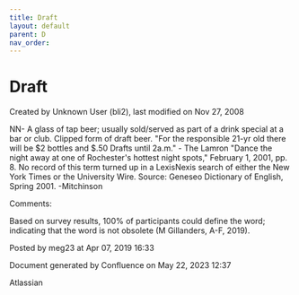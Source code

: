 ```yaml
---
title: Draft
layout: default
parent: D
nav_order:
---
```


# Draft

Created by  Unknown User (bli2), last modified on Nov 27, 2008

NN- A glass of tap beer; usually sold/served as part of a drink special at a bar or club. Clipped form of draft beer. &quot;For the responsible 21-yr old there will be $2 bottles and $.50 Drafts until 2a.m.&quot; - The Lamron &quot;Dance the night away at one of Rochester's hottest night spots,&quot; February 1, 2001, pp. 8. No record of this term turned up in a LexisNexis search of either the New York Times or the University Wire. Source: Geneseo Dictionary of English, Spring 2001. -Mitchinson

Comments:

Based on survey results, 100% of participants could define the word; indicating that the word is not obsolete (M Gillanders, A-F, 2019).

Posted by meg23 at Apr 07, 2019 16:33

Document generated by Confluence on May 22, 2023 12:37

Atlassian

